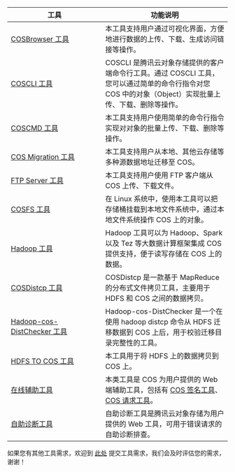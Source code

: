 <style>
table th:nth-of-type(1) {
width:200px;	
}
table th:nth-of-type(3) {
width: 200px;	
}
</style>


| 工具 | 功能说明 |
|---------|---------|
| [COSBrowser 工具](https://cloud.tencent.com/document/product/436/11366) | 本工具支持用户通过可视化界面，方便地进行数据的上传、下载、生成访问链接等操作。 |
|   [COSCLI 工具](https://cloud.tencent.com/document/product/436/63143)    |   COSCLI 是腾讯云对象存储提供的客户端命令行工具。通过 COSCLI 工具，您可以通过简单的命令行指令对您 COS 中的对象（Object）实现批量上传、下载、删除等操作。    |
| [COSCMD 工具](/doc/product/436/10976) | 本工具支持用户使用简单的命令行指令实现对对象的批量上传、下载、删除等操作。|
| [COS Migration 工具](/document/product/436/15392)| 本工具支持用户从本地、其他云存储等多种源数据地址迁移至 COS。|
|[FTP Server 工具](/doc/product/436/7214)|本工具支持用户使用 FTP 客户端从 COS 上传、下载文件。|
|[COSFS 工具](/doc/product/436/6883)| 在 Linux 系统中，使用本工具可以把存储桶挂载到本地文件系统中，通过本地文件系统操作 COS 上的对象。|
|[Hadoop 工具](/doc/product/436/6884)|Hadoop 工具可以为 Hadoop、Spark 以及 Tez 等大数据计算框架集成 COS 提供支持，便于读写存储在 COS 上的数据。|
| [COSDistcp 工具](https://cloud.tencent.com/document/product/436/50272)  |  COSDistcp 是一款基于 MapReduce 的分布式文件拷贝工具，主要用于 HDFS 和 COS 之间的数据拷贝。| 
|[Hadoop-cos-DistChecker 工具](https://cloud.tencent.com/document/product/436/41459)     |  Hadoop-cos-DistChecker 是一个在使用 hadoop distcp 命令从 HDFS 迁移数据到 COS 上后，用于校验迁移目录完整性的工具。 |
| [HDFS TO COS 工具](/doc/product/436/7212) |本工具用于将 HDFS 上的数据拷贝到 COS 上。|
|[在线辅助工具](https://cloud.tencent.com/document/product/436/30442)|本类工具是 COS 为用户提供的 Web 端辅助工具，包括有 [COS 签名工具](https://cos5.cloud.tencent.com/static/cos-sign/)、[COS 请求工具](https://console.cloud.tencent.com/api/explorer?Product=cos&Version=2018-11-26&Action=GetService&SignVersion=)。|
| [自助诊断工具](https://cloud.tencent.com/document/product/436/57576)  |   自助诊断工具是腾讯云对象存储为用户提供的 Web 工具，可用于错误请求的自助诊断排查。   | 



 如果您有其他工具需求，欢迎到 [此处](https://cloud.tencent.com/apply/p/d27m5hvdh7b) 提交工具需求，我们会及时评估您的需求，谢谢！

